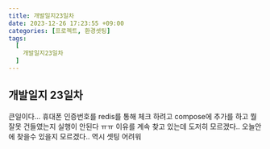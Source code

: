 ```yaml
---
title: 개발일지23일차
date: 2023-12-26 17:23:55 +09:00
categories: [프로젝트, 환경셋팅]
tags:
  [
    개발일지23일차
  ]
---
```


## 개발일지 23일차
<p> 큰일이다... 휴대폰 인증번호를 redis를 통해 체크 하려고 compose에 추가를 하고  뭘 잘못 건들였는지 실행이 안된다 ㅠㅠ 이유를 계속 찾고 있는데 도저히 모르겠다.. 오늘안에 찾을수 있을지 모르겠다.. 역시 셋팅 어려워</p>






